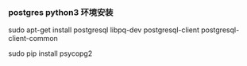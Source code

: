 ### postgres python3 环境安装

sudo apt-get install postgresql libpq-dev postgresql-client postgresql-client-common

sudo pip install psycopg2
